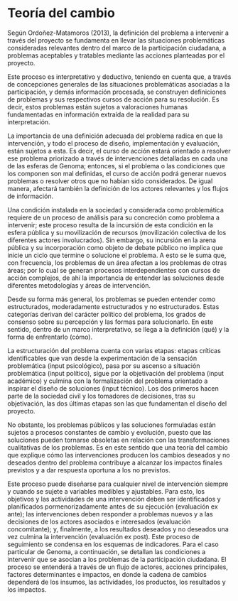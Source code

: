# Teoría del cambio

Según Ordoñez-Matamoros (2013), la definición del problema a intervenir a través del proyecto se fundamenta en llevar las situaciones problemáticas consideradas relevantes dentro del marco de la participación ciudadana, a problemas aceptables y tratables mediante las acciones planteadas por el proyecto.

Este proceso es interpretativo y deductivo, teniendo en cuenta que, a través de concepciones generales de las situaciones problemáticas asociadas a la participación, y demás información procesada, se construyen definiciones de problemas y sus respectivos cursos de acción para su resolución. Es decir, estos problemas están sujetos a valoraciones humanas fundamentadas en información extraída de la realidad para su interpretación.

La importancia de una definición adecuada del problema radica en que la intervención, y todo el proceso de diseño, implementación y evaluación, están sujetos a esta. Es decir, el curso de acción estará orientado a resolver ese problema priorizado a través de intervenciones detalladas en cada una de las esferas de Genoma; entonces, si el problema o las condiciones que los componen son mal definidas, el curso de acción podrá generar nuevos problemas o resolver otros que no habían sido considerados. De igual manera, afectará también la definición de los actores relevantes y los flujos de información.

Una condición instalada en la sociedad y considerada como problemática requiere de un proceso de análisis para su concreción como problema a intervenir; este proceso resulta de la incursión de esta condición en la esfera pública y su movilización de recursos (movilización colectiva de los diferentes actores involucrados). Sin embargo, su incursión en la arena pública y su incorporación como objeto de debate público no implica que inicie un ciclo que termine o solucione el problema. A esto se le suma que, con frecuencia, los problemas de un área afectan a los problemas de otras áreas; por lo cual se generan procesos interdependientes con cursos de acción complejos, de ahí la importancia de entender las soluciones desde diferentes metodologías y áreas de intervención.

Desde su forma más general, los problemas se pueden entender como estructurados, moderadamente estructurados y no estructurados. Estas categorías derivan del carácter político del problema, los grados de consenso sobre su percepción y las formas para solucionarlo. En este sentido, dentro de un marco interpretativo, se llega a la definición (qué) y la forma de enfrentarlo (cómo).

La estructuración del problema cuenta con varias etapas: etapas críticas identificables que van desde la experimentación de la sensación problemática (input psicológico), pasa por su ascenso a situación problemática (input político), sigue por la objetivación del problema (input académico) y culmina con la formalización del problema orientado a inspirar el diseño de soluciones (input técnico). Los dos primeros hacen parte de la sociedad civil y los tomadores de decisiones, tras su objetivación, las dos últimas etapas son las que fundamentan el diseño del proyecto.

No obstante, los problemas públicos y las soluciones formuladas están sujetos a procesos constantes de cambio y evolución, puesto que las soluciones pueden tornarse obsoletas en relación con las transformaciones cualitativas de los problemas. Es en este sentido que una teoría del cambio que explique cómo las intervenciones producen los cambios deseados y no deseados dentro del problema contribuye a alcanzar los impactos finales previstos y a dar respuesta oportuna a los no previstos.

Este proceso puede diseñarse para cualquier nivel de intervención siempre y cuando se sujete a variables medibles y ajustables. Para esto, los objetivos y las actividades de una intervención deben ser identificados y planificados pormenorizadamente antes de su ejecución (evaluación ex ante); las intervenciones deben responder a problemas nuevos y a las decisiones de los actores asociados e interesados (evaluación concomitante); y, finalmente, a los resultados deseados y no deseados una vez culmina la intervención (evaluación ex post). Este proceso de seguimiento se condensa en los esquemas de indicadores.
Para el caso particular de Genoma, a continuación, se detallan las condiciones a intervenir que se asocian a los problemas de la participación ciudadana. El proceso se entenderá a través de un flujo de actores, acciones principales, factores determinantes e impactos, en donde la cadena de cambios dependerá de los insumos, las actividades, los productos, los resultados y los impactos.